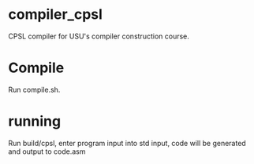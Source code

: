 # compiler_cpsl
CPSL compiler for USU's compiler construction course.

# Compile
Run compile.sh.

# running
Run build/cpsl, enter program input into std input, code will be generated and output to code.asm
